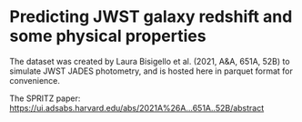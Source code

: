 # Predicting JWST galaxy redshift and some physical properties 

The dataset was created by Laura Bisigello et al. (2021, A&A, 651A, 52B) to simulate JWST JADES photometry, and is hosted here in parquet format for convenience. 

The SPRITZ paper: https://ui.adsabs.harvard.edu/abs/2021A%26A...651A..52B/abstract

